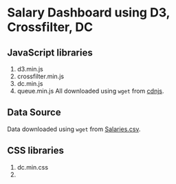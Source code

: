 # Salary Dashboard using D3, Crossfilter, DC

## JavaScript libraries
1. d3.min.js
2. crossfilter.min.js
3. dc.min.js
4. queue.min.js
All downloaded using `wget` from [cdnjs](https://cdnjs.com/).

## Data Source
Data downloaded using `wget` from [Salaries.csv](https://raw.githubusercontent.com/vincentarelbundock/Rdatasets/2c266c2e91b0ea4835ea1c156e974eb9fc4146c1/csv/carData/Salaries.csv).

## CSS libraries
1. dc.min.css
2. 